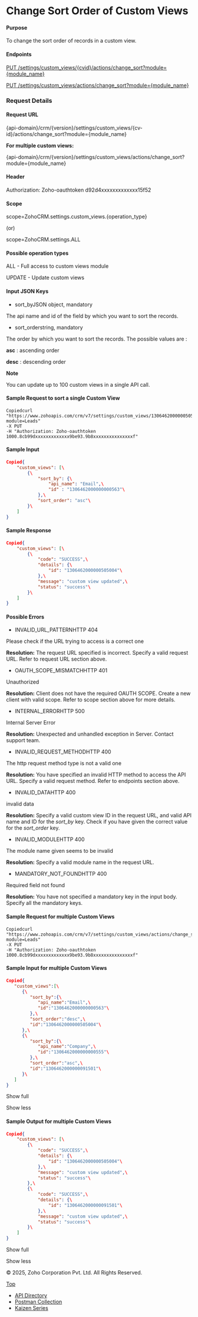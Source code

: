 
# Change Sort Order of Custom Views

#### Purpose

To change the sort order of records in a custom view.

#### Endpoints

[PUT /settings/custom\_views/{cvid}/actions/change\_sort?module={module\_name}](https://www.zoho.com/crm/developer/docs/api/v7/sort-order-cv.html)

[PUT /settings/custom\_views/actions/change\_sort?module={module\_name}](https://www.zoho.com/crm/developer/docs/api/v7/sort-order-cv.html)

### Request Details

#### Request URL

{api-domain}/crm/{version}/settings/custom\_views/{cv-id}/actions/change\_sort?module={module\_name}

**For multiple custom views:**

{api-domain}/crm/{version}/settings/custom\_views/actions/change\_sort?module={module\_name}

#### Header

Authorization: Zoho-oauthtoken d92d4xxxxxxxxxxxxx15f52

#### Scope

scope=ZohoCRM.settings.custom\_views.{operation\_type}

(or)

scope=ZohoCRM.settings.ALL

#### Possible operation types

ALL - Full access to custom views module

UPDATE - Update custom views

#### Input JSON Keys

- sort\_byJSON object, mandatory



The api name and id of the field by which you want to sort the records.

- sort\_orderstring, mandatory



The order by which you want to sort the records. The possible values are :

**asc** : ascending order

**desc** : descending order


**Note**

You can update up to 100 custom views in a single API call.

#### Sample Request to sort a single Custom View

``` curl
Copiedcurl "https://www.zohoapis.com/crm/v7/settings/custom_views/1306462000000505004/actions/change_sort?module=Leads"
-X PUT
-H "Authorization: Zoho-oauthtoken 1000.8cb99dxxxxxxxxxxxxx9be93.9b8xxxxxxxxxxxxxxxf"
```

#### Sample Input

``` json
Copied{
    "custom_views": [\
        {\
            "sort_by": {\
                "api_name": "Email",\
                "id" : "1306462000000000563"\
            },\
            "sort_order": "asc"\
        }\
    ]
}
```

#### Sample Response

``` json
Copied{
    "custom_views": [\
        {\
            "code": "SUCCESS",\
            "details": {\
                "id": "1306462000000505004"\
            },\
            "message": "custom view updated",\
            "status": "success"\
        }\
    ]
}
```

#### Possible Errors

- INVALID\_URL\_PATTERNHTTP 404



Please check if the URL trying to access is a correct one

**Resolution:** The request URL specified is incorrect. Specify a valid request URL. Refer to request URL section above.

- OAUTH\_SCOPE\_MISMATCHHTTP 401



Unauthorized

**Resolution:** Client does not have the required OAUTH SCOPE. Create a new client with valid scope. Refer to scope section above for more details.

- INTERNAL\_ERRORHTTP 500



Internal Server Error

**Resolution:** Unexpected and unhandled exception in Server. Contact support team.

- INVALID\_REQUEST\_METHODHTTP 400



The http request method type is not a valid one

**Resolution:** You have specified an invalid HTTP method to access the API URL. Specify a valid request method. Refer to endpoints section above.

- INVALID\_DATAHTTP 400



invalid data

**Resolution:** Specify a valid custom view ID in the request URL, and valid API name and ID for the _sort\_by_ key. Check if you have given the correct value for the _sort\_order_ key.

- INVALID\_MODULEHTTP 400



The module name given seems to be invalid

**Resolution:** Specify a valid module name in the request URL.

- MANDATORY\_NOT\_FOUNDHTTP 400



Required field not found

**Resolution:** You have not specified a mandatory key in the input body. Specify all the mandatory keys.


#### Sample Request for multiple Custom Views

``` curl
Copiedcurl "https://www.zohoapis.com/crm/v7/settings/custom_views/actions/change_sort?module=Leads"
-X PUT
-H "Authorization: Zoho-oauthtoken 1000.8cb99dxxxxxxxxxxxxx9be93.9b8xxxxxxxxxxxxxxxf"
```

#### Sample Input for multiple Custom Views

``` json
Copied{
   "custom_views":[\
      {\
         "sort_by":{\
            "api_name":"Email",\
            "id":"1306462000000000563"\
         },\
         "sort_order":"desc",\
         "id":"1306462000000505004"\
      },\
      {\
         "sort_by":{\
            "api_name":"Company",\
            "id":"1306462000000000555"\
         },\
         "sort_order":"asc",\
         "id":"1306462000000091501"\
      }\
   ]
}
```

Show full

Show less

#### Sample Output for multiple Custom Views

``` json
Copied{
    "custom_views": [\
        {\
            "code": "SUCCESS",\
            "details": {\
                "id": "1306462000000505004"\
            },\
            "message": "custom view updated",\
            "status": "success"\
        },\
        {\
            "code": "SUCCESS",\
            "details": {\
                "id": "1306462000000091501"\
            },\
            "message": "custom view updated",\
            "status": "success"\
        }\
    ]
}
```

Show full

Show less

© 2025, Zoho Corporation Pvt. Ltd. All Rights Reserved.

[Top](https://www.zoho.com/crm/developer/docs/api/v7/sort-order-cv.html#top)

- [API Directory](https://www.zoho.com/crm/developer/docs/api-directory.html?source_from=qlink_)
- [Postman Collection](https://www.postman.com/zohocrmdevelopers/workspace/zoho-crm-developers/overview?source_from=qlink_)
- [Kaizen Series](https://www.zoho.com/crm/developer/docs/kaizen-series-directory.html?source_from=qlink_)